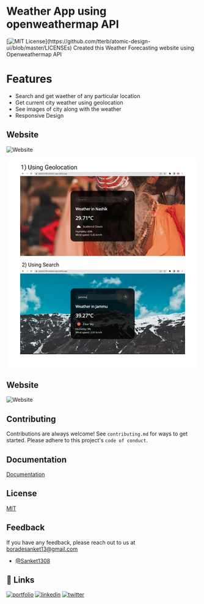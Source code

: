 # Weather App using openweathermap API
[![MIT License](https://img.shields.io/apm/l/atomic-design-ui.svg?)](https://github.com/tterb/atomic-design-ui/blob/master/LICENSEs)
Created this Weather Forecasting website using Openweathermap API 

# Features
- Search and get waether of any particular location 
- Get current city weather using geolocation
- See images of city along with the weather
- Responsive Design


## Website

![Website](https://sanket1308-weather-app.netlify.app/)


![Demo](assets/Demo.jpeg)


## Website

![Website](https://sanket1308-weather-app.netlify.app/)

## Contributing
Contributions are always welcome!
See `contributing.md` for ways to get started.
Please adhere to this project's `code of conduct`.


## Documentation
[Documentation](https://openweathermap.org/api)


## License

[MIT](https://choosealicense.com/licenses/mit/)

## Feedback
If you have any feedback, please reach out to us at boradesanket13@gmail.com

- [@Sanket1308](https://www.github.com/Sanket1308)

## 🔗 Links
[![portfolio](https://img.shields.io/badge/my_portfolio-000?style=for-the-badge&logo=ko-fi&logoColor=white)](https://sanketborade.me)
[![linkedin](https://img.shields.io/badge/linkedin-0A66C2?style=for-the-badge&logo=linkedin&logoColor=white)](https://www.linkedin.com/in/boradesankt13)
[![twitter](https://img.shields.io/badge/twitter-1DA1F2?style=for-the-badge&logo=twitter&logoColor=white)](https://twitter.com/boradesanket13)


